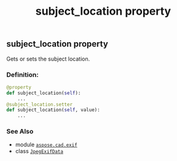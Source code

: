 ﻿---
title: subject_location property
second_title: Aspose.CAD for Python via .NET API References
description: 
type: docs
weight: 1250
url: /python-net/aspose.cad.exif/jpegexifdata/subject_location/
is_root: false
---

## subject_location property


Gets or sets the subject location.
### Definition:
```python
@property
def subject_location(self):
    ...
@subject_location.setter
def subject_location(self, value):
    ...
```

### See Also
* module [`aspose.cad.exif`](../../)
* class [`JpegExifData`](/cad/python-net/aspose.cad.exif/jpegexifdata)
